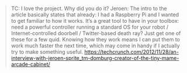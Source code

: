 > TC: I love the project. Why did you do it?
> Jeroen: The intro to the article basically states that already: I had a Raspberry Pi and I wanted to get familiar to how it works. It’s a great tool to have in your toolbox: need a powerful controller running a standard OS for your robot / Internet-controlled doorbell / Twitter-based death ray? Just get one of these for a few quid. Knowing how they work means I can put them to work much faster the next time, which may come in handy if I actually try to make something useful.
> https://techcrunch.com/2012/11/28/an-interview-with-jeroen-sprite_tm-domburg-creator-of-the-tiny-mame-arcade-cabinet/
